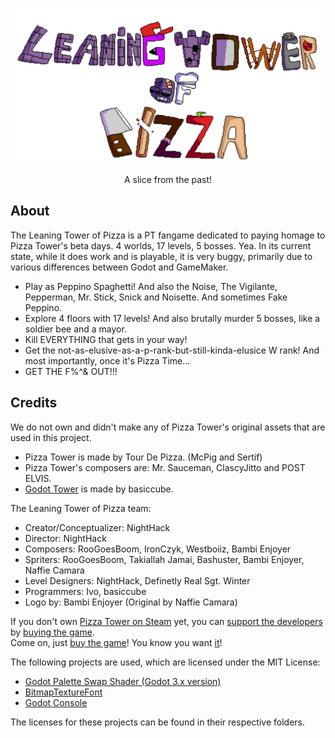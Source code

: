 <p align=center>
    <img align=center src="title.PNG"/>
</p>

<p align=center>
    A slice from the past!
</p>

## About

The Leaning Tower of Pizza is a PT fangame dedicated to paying homage to Pizza Tower's beta days. 4 worlds, 17 levels, 5 bosses. Yea.
In its current state, while it does work and is playable, it is very buggy, primarily due to various differences between Godot and GameMaker.

* Play as Peppino Spaghetti! And also the Noise, The Vigilante, Pepperman, Mr. Stick, Snick and Noisette. And sometimes Fake Peppino.
* Explore 4 floors with 17 levels! And also brutally murder 5 bosses, like a soldier bee and a mayor.
* Kill EVERYTHING that gets in your way!
* Get the not-as-elusive-as-a-p-rank-but-still-kinda-elusice W rank!
And most importantly, once it's Pizza Time...
* GET THE F%^& OUT!!!


## Credits

We do not own and didn't make any of Pizza Tower's original assets that are used in this project.

* Pizza Tower is made by Tour De Pizza. (McPig and Sertif)
* Pizza Tower's composers are: Mr. Sauceman, ClascyJitto and POST ELVIS.
* [Godot Tower](https://github.com/basiccube/GodotTower) is made by basiccube.

The Leaning Tower of Pizza team:
* Creator/Conceptualizer: NightHack
* Director: NightHack
* Composers: RooGoesBoom, IronCzyk, Westboiiz, Bambi Enjoyer
* Spriters: RooGoesBoom, Takiallah Jamai, Bashuster, Bambi Enjoyer, Naffie Camara
* Level Designers: NightHack, Definetly Real Sgt. Winter
* Programmers: Ivo, basiccube
* Logo by: Bambi Enjoyer (Original by Naffie Camara)

If you don't own [Pizza Tower on Steam](https://store.steampowered.com/app/2231450/Pizza_Tower/) yet, you can [support the developers](https://store.steampowered.com/app/2231450/Pizza_Tower/) by [buying the game](https://store.steampowered.com/app/2231450/Pizza_Tower/).  
Come on, just [buy the game](https://store.steampowered.com/app/2231450/Pizza_Tower/)! You know you want [it](https://store.steampowered.com/app/2231450/Pizza_Tower/)!

The following projects are used, which are licensed under the MIT License:

* [Godot Palette Swap Shader (Godot 3.x version)](https://github.com/KoBeWi/Godot-Palette-Swap-Shader/tree/3.x)
* [BitmapTextureFont](https://github.com/Digital-Sin/BitmapTextureFont)
* [Godot Console](https://github.com/quentincaffeino/godot-console)

The licenses for these projects can be found in their respective folders.
